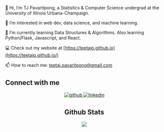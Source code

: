👋 Hi, I’m TJ Pavaritpong, a Statistics & Computer Science undergrad at the University of Illinois Urbana-Champaign.

👀 I’m interested in web dev, data science, and machine learning.

🌱 I’m currently learning Data Structures & Algorithms. Also learning Python/Flask, Javascript, and React.


💻 Check out my website at [https://teetajp.github.io](https://teetajp.github.io/)

📫 How to reach me: teetaj.pavaritpong@gmail.com

## Connect with me  
<div align="center">
<a href="https://github.com/teetajp" target="_blank">
<img src=https://img.shields.io/badge/github-%2324292e.svg?&style=for-the-badge&logo=github&logoColor=white alt=github style="margin-bottom: 5px;" />
</a>
<a href="https://linkedin.com/in/tj-pavaritpong" target="_blank">
<img src=https://img.shields.io/badge/linkedin-%231E77B5.svg?&style=for-the-badge&logo=linkedin&logoColor=white alt=linkedin style="margin-bottom: 5px;" />
</a>
  
  
## Github Stats  
<div align="center"><img src="https://github-readme-stats.vercel.app/api?username=teetajp&show_icons=true&count_private=true&hide_border=true" align="center" /></div>
<br />
